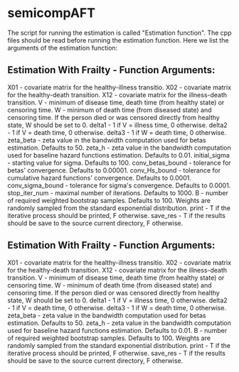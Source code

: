 # semicompAFT

The script for running the estimation is called "Estimation function". The cpp files should be read before running the estimation function.
Here we list the arguments of the estimation function:

## Estimation With Frailty - Function Arguments:
X01 - covariate matrix for the healthy-illness transitio.
X02 - covariate matrix for the healthy-death transition.
X12 - covariate matrix for the illness-death transition.
V - minimum of disease time, death time (from healthy state) or censoring time.
W - minimum of death time (from diseased state) and censoring time. If the person died or was censored directly from healthy state, W should be set to 0.
delta1 - 1 if V = illness time, 0 otherwise.
delta2 - 1 if V = death time, 0 otherwise.
delta3 - 1 if W = death time, 0 otherwise.
zeta_beta - zeta value in the bandwidth computation used for betas estimation. Defaults to 50.
zeta_h - zeta value in the bandwidth computation used for baseline hazard functions estimation. Defaults to 0.01.
initial_sigma - starting value for sigma. Defaults to 100.
conv_betas_bound - tolerance for betas' convergence. Defaults to 0.00001.
conv_Hs_bound - tolerance for cumulative hazard functions' convergence. Defaults to 0.0001.
conv_sigma_bound - tolerance for sigma's convergence. Defaults to 0.0001.
stop_iter_num - maximal number of iterations. Defaults to 1000.
B - number of required weighted bootstrap samples. Defaults to 100. Weights are randomly sampled from the standard exponential distribution.
print - T if the iterative process should be printed, F  otherwise.
save_res - T if the results should be save to the source current directory, F otherwise.

## Estimation With Frailty - Function Arguments:
X01 - covariate matrix for the healthy-illness transitio.
X02 - covariate matrix for the healthy-death transition.
X12 - covariate matrix for the illness-death transition.
V - minimum of disease time, death time (from healthy state) or censoring time.
W - minimum of death time (from diseased state) and censoring time. If the person died or was censored directly from healthy state, W should be set to 0.
delta1 - 1 if V = illness time, 0 otherwise.
delta2 - 1 if V = death time, 0 otherwise.
delta3 - 1 if W = death time, 0 otherwise.
zeta_beta - zeta value in the bandwidth computation used for betas estimation. Defaults to 50.
zeta_h - zeta value in the bandwidth computation used for baseline hazard functions estimation. Defaults to 0.01.
B - number of required weighted bootstrap samples. Defaults to 100. Weights are randomly sampled from the standard exponential distribution.
print - T if the iterative process should be printed, F  otherwise.
save_res - T if the results should be save to the source current directory, F otherwise.
